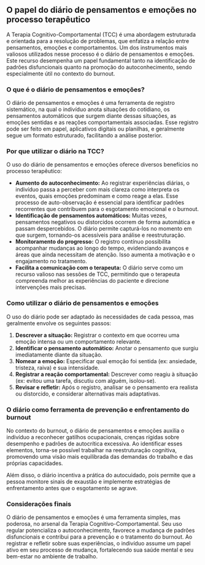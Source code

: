
## O papel do diário de pensamentos e emoções no processo terapêutico

A Terapia Cognitivo-Comportamental (TCC) é uma abordagem estruturada e orientada para a resolução de problemas, que enfatiza a relação entre pensamentos, emoções e comportamentos. Um dos instrumentos mais valiosos utilizados nesse processo é o diário de pensamentos e emoções. Este recurso desempenha um papel fundamental tanto na identificação de padrões disfuncionais quanto na promoção do autoconhecimento, sendo especialmente útil no contexto do burnout.

### O que é o diário de pensamentos e emoções?

O diário de pensamentos e emoções é uma ferramenta de registro sistemático, na qual o indivíduo anota situações do cotidiano, os pensamentos automáticos que surgem diante dessas situações, as emoções sentidas e as reações comportamentais associadas. Esse registro pode ser feito em papel, aplicativos digitais ou planilhas, e geralmente segue um formato estruturado, facilitando a análise posterior.

### Por que utilizar o diário na TCC?

O uso do diário de pensamentos e emoções oferece diversos benefícios no processo terapêutico:

- **Aumento do autoconhecimento:** Ao registrar experiências diárias, o indivíduo passa a perceber com mais clareza como interpreta os eventos, quais emoções predominam e como reage a elas. Esse processo de auto-observação é essencial para identificar padrões recorrentes que contribuem para o esgotamento emocional e o burnout.
- **Identificação de pensamentos automáticos:** Muitas vezes, pensamentos negativos ou distorcidos ocorrem de forma automática e passam despercebidos. O diário permite capturá-los no momento em que surgem, tornando-os acessíveis para análise e reestruturação.
- **Monitoramento do progresso:** O registro contínuo possibilita acompanhar mudanças ao longo do tempo, evidenciando avanços e áreas que ainda necessitam de atenção. Isso aumenta a motivação e o engajamento no tratamento.
- **Facilita a comunicação com o terapeuta:** O diário serve como um recurso valioso nas sessões de TCC, permitindo que o terapeuta compreenda melhor as experiências do paciente e direcione intervenções mais precisas.

### Como utilizar o diário de pensamentos e emoções

O uso do diário pode ser adaptado às necessidades de cada pessoa, mas geralmente envolve os seguintes passos:

1. **Descrever a situação:** Registrar o contexto em que ocorreu uma emoção intensa ou um comportamento relevante.
2. **Identificar o pensamento automático:** Anotar o pensamento que surgiu imediatamente diante da situação.
3. **Nomear a emoção:** Especificar qual emoção foi sentida (ex: ansiedade, tristeza, raiva) e sua intensidade.
4. **Registrar a reação comportamental:** Descrever como reagiu à situação (ex: evitou uma tarefa, discutiu com alguém, isolou-se).
5. **Revisar e refletir:** Após o registro, analisar se o pensamento era realista ou distorcido, e considerar alternativas mais adaptativas.

### O diário como ferramenta de prevenção e enfrentamento do burnout

No contexto do burnout, o diário de pensamentos e emoções auxilia o indivíduo a reconhecer gatilhos ocupacionais, crenças rígidas sobre desempenho e padrões de autocrítica excessiva. Ao identificar esses elementos, torna-se possível trabalhar na reestruturação cognitiva, promovendo uma visão mais equilibrada das demandas do trabalho e das próprias capacidades.

Além disso, o diário incentiva a prática do autocuidado, pois permite que a pessoa monitore sinais de exaustão e implemente estratégias de enfrentamento antes que o esgotamento se agrave.

### Considerações finais

O diário de pensamentos e emoções é uma ferramenta simples, mas poderosa, no arsenal da Terapia Cognitivo-Comportamental. Seu uso regular potencializa o autoconhecimento, favorece a mudança de padrões disfuncionais e contribui para a prevenção e o tratamento do burnout. Ao registrar e refletir sobre suas experiências, o indivíduo assume um papel ativo em seu processo de mudança, fortalecendo sua saúde mental e seu bem-estar no ambiente de trabalho.
```
